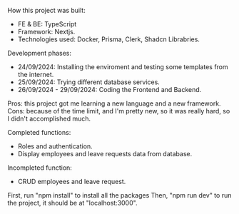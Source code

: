How this project was built:
- FE & BE: TypeScript
- Framework: Nextjs.
- Technologies used: Docker, Prisma, Clerk, Shadcn Librabries.

Development phases:
- 24/09/2024: Installing the enviroment and testing some templates from the internet.
- 25/09/2024: Trying different database services.
- 26/09/2024 - 29/09/2024: Coding the Frontend and Backend.

Pros: this project got me learning a new language and a new framework.
Cons: because of the time limit, and I'm pretty new, so it was really hard, so I didn't accomplished much.

Completed functions:
- Roles and authentication.
- Display employees and leave requests data from database.

Incompleted function:
- CRUD employees and leave request.


First, run "npm install" to install all the packages
Then, "npm run dev" to run the project, it should be at "localhost:3000".
